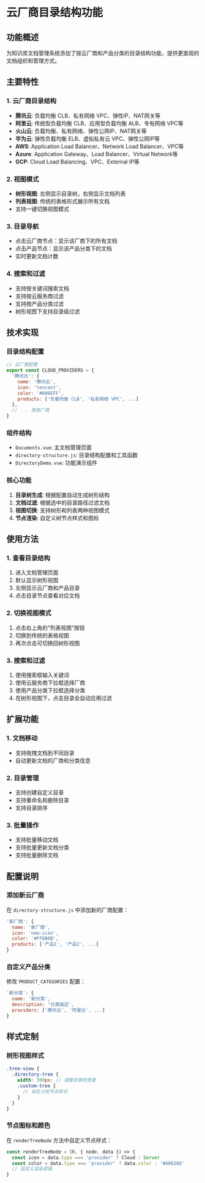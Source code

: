 # 云厂商目录结构功能

## 功能概述

为知识库文档管理系统添加了按云厂商和产品分类的目录结构功能，提供更直观的文档组织和管理方式。

## 主要特性

### 1. 云厂商目录结构
- **腾讯云**: 负载均衡 CLB、私有网络 VPC、弹性IP、NAT网关等
- **阿里云**: 传统型负载均衡 CLB、应用型负载均衡 ALB、专有网络 VPC等
- **火山云**: 负载均衡、私有网络、弹性公网IP、NAT网关等
- **华为云**: 弹性负载均衡 ELB、虚拟私有云 VPC、弹性公网IP等
- **AWS**: Application Load Balancer、Network Load Balancer、VPC等
- **Azure**: Application Gateway、Load Balancer、Virtual Network等
- **GCP**: Cloud Load Balancing、VPC、External IP等

### 2. 视图模式
- **树形视图**: 左侧显示目录树，右侧显示文档列表
- **列表视图**: 传统的表格形式展示所有文档
- 支持一键切换视图模式

### 3. 目录导航
- 点击云厂商节点：显示该厂商下的所有文档
- 点击产品节点：显示该产品分类下的文档
- 实时更新文档计数

### 4. 搜索和过滤
- 支持按关键词搜索文档
- 支持按云服务商过滤
- 支持按产品分类过滤
- 树形视图下支持目录级过滤

## 技术实现

### 目录结构配置
```javascript
// 云厂商配置
export const CLOUD_PROVIDERS = {
  '腾讯云': {
    name: '腾讯云',
    icon: 'tencent',
    color: '#006EFF',
    products: ['负载均衡 CLB', '私有网络 VPC', ...]
  },
  // ... 其他厂商
}
```

### 组件结构
- `Documents.vue`: 主文档管理页面
- `directory-structure.js`: 目录结构配置和工具函数
- `DirectoryDemo.vue`: 功能演示组件

### 核心功能
1. **目录树生成**: 根据配置自动生成树形结构
2. **文档过滤**: 根据选中的目录路径过滤文档
3. **视图切换**: 支持树形和列表两种视图模式
4. **节点渲染**: 自定义树节点样式和图标

## 使用方法

### 1. 查看目录结构
1. 进入文档管理页面
2. 默认显示树形视图
3. 左侧显示云厂商和产品目录
4. 点击目录节点查看对应文档

### 2. 切换视图模式
1. 点击右上角的"列表视图"按钮
2. 切换到传统的表格视图
3. 再次点击可切换回树形视图

### 3. 搜索和过滤
1. 使用搜索框输入关键词
2. 使用云服务商下拉框选择厂商
3. 使用产品分类下拉框选择分类
4. 在树形视图下，点击目录会自动应用过滤

## 扩展功能

### 1. 文档移动
- 支持拖拽文档到不同目录
- 自动更新文档的厂商和分类信息

### 2. 目录管理
- 支持创建自定义目录
- 支持重命名和删除目录
- 支持目录排序

### 3. 批量操作
- 支持批量移动文档
- 支持批量更新文档分类
- 支持批量删除文档

## 配置说明

### 添加新云厂商
在 `directory-structure.js` 中添加新的厂商配置：

```javascript
'新厂商': {
  name: '新厂商',
  icon: 'new-icon',
  color: '#FF6B6B',
  products: ['产品1', '产品2', ...]
}
```

### 自定义产品分类
修改 `PRODUCT_CATEGORIES` 配置：

```javascript
'新分类': {
  name: '新分类',
  description: '分类描述',
  providers: ['腾讯云', '阿里云', ...]
}
```

## 样式定制

### 树形视图样式
```scss
.tree-view {
  .directory-tree {
    width: 300px; // 调整目录树宽度
    .custom-tree {
      // 自定义树节点样式
    }
  }
}
```

### 节点图标和颜色
在 `renderTreeNode` 方法中自定义节点样式：

```javascript
const renderTreeNode = (h, { node, data }) => {
  const icon = data.type === 'provider' ? Cloud : Server
  const color = data.type === 'provider' ? data.color : '#606266'
  // 自定义渲染逻辑
}
```

